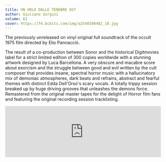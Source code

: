 ```yaml
---
title: UN URLO DALLE TENEBRE OST
author: Giuliano Sorgini
volume: 61
cover: https://f4.bcbits.com/img/a2548398482_10.jpg
---
```


The previously unreleased on vinyl original full soundtrack of the occult 1975 film directed by Elio Pannacciò.

The result of a co-production between Sonor and the historical Digitmovies label for a strict limited edition of 300 copies worldwide with a stunning artwork designed by Luca Barcellona. A very obscure and macabre score about exorcism and the struggle between good and evil written by the cult composer that provides insane, spectral horror music with a hallucinatory mix of demoniac atmospheres, dark beats and refrains, abstract and fearful themes with distinct Edda Dell'Orso's scary vocals. A totally trippy session breaked up by huge driving grooves that unleashes the demons force. Remastered from the original master tapes for the delight of Horror film fans and featuring the original recording session tracklisting.

<iframe width="100%" height="166" scrolling="no" frameborder="no" allow="autoplay" src="https://w.soundcloud.com/player/?url=https%3A//api.soundcloud.com/tracks/714824521&color=%23ff5500&auto_play=false&hide_related=false&show_comments=true&show_user=true&show_reposts=false&show_teaser=true"></iframe>